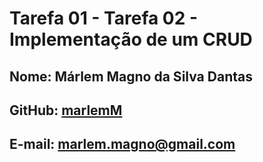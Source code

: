 # Tarefa 01 - Tarefa 02 - Implementação de um CRUD

## Nome: Márlem Magno da Silva Dantas
## GitHub: [marlemM](https://github.com/marlemM)
## E-mail: marlem.magno@gmail.com 